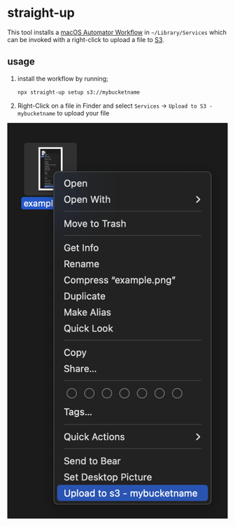 # straight-up

This tool installs a
[macOS Automator Workflow](https://support.apple.com/en-ca/guide/automator/welcome/2.10/mac)
in `~/Library/Services` which can be invoked with a right-click to upload a file
to [S3](https://aws.amazon.com/s3/).

## usage

1. install the workflow by running;

   ```bash
   npx straight-up setup s3://mybucketname
   ```

2. Right-Click on a file in Finder and select `Services` ->
   `Upload to S3 - mybucketname` to upload your file

![Example Context Menu](./example.png)
